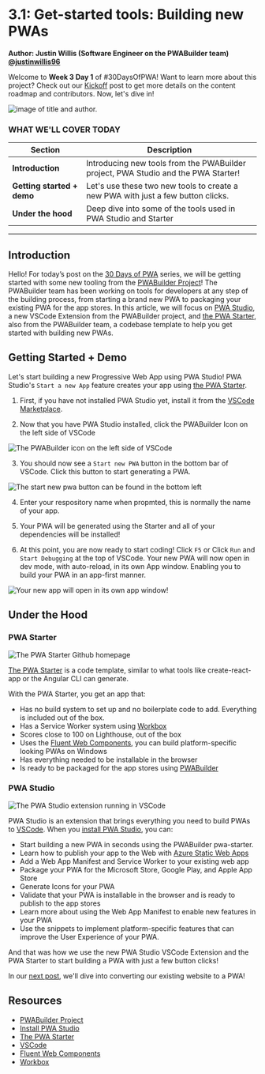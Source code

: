 # 3.1: Get-started tools: Building new PWAs

**Author: Justin Willis (Software Engineer on the PWABuilder team) [@justinwillis96](https://twitter.com/Justinwillis96)**

Welcome to **Week 3 Day 1** of #30DaysOfPWA! Want to learn more about this project? Check out our [Kickoff](../kickoff.md) post to get more details on the content roadmap and contributors. Now, let's dive in!

![image of title and author.](_media/day-01.jpg)

### WHAT WE'LL COVER TODAY

| Section | Description |
| ------- | ----------- |
| **Introduction** | Introducing new tools from the PWABuilder project, PWA Studio and the PWA Starter! |
| **Getting started + demo** |Let's use these two new tools to create a new PWA with just a few button clicks.  |
| **Under the hood** | Deep dive into some of the tools used in PWA Studio and Starter|

---

## Introduction

Hello! For today’s post on the [30 Days of PWA](https://aka.ms/learn-pwa/30Days-blog) series, we will be getting started with some new tooling from the [PWABuilder Project](https://aka.ms/learn-PWA/30Days-3.1/github.com/pwa-builder/PWABuilder)! The PWABuilder team has been working on tools for developers at any step of the building process, from starting a brand new PWA to packaging your existing PWA for the app stores. In this article, we will focus on [PWA Studio](https://aka.ms/learn-PWA/30Days-3.1/pwa-studio), a new VSCode Extension from the PWABuilder project, and [the PWA Starter](https://aka.ms/learn-PWA/30Days-3.1/github.com/pwa-builder/pwa-starter), also from the PWABuilder team, a codebase template to help you get started with building new PWAs.

## Getting Started + Demo

Let's start building a new Progressive Web App using PWA Studio! PWA Studio's `Start a new App` feature creates your app using [the PWA Starter](https://aka.ms/learn-PWA/30Days-3.1/github.com/pwa-builder/pwa-starter).

1. First, if you have not installed PWA Studio yet, install it from the [VSCode Marketplace](https://aka.ms/learn-PWA/30Days-3.1/pwa-studio).

2. Now that you have PWA Studio installed, click the PWABuilder Icon on the left side of VSCode

![The PWABuilder icon on the left side of VSCode](_media/icon-on-left.png)

3. You should now see a `Start new PWA` button in the bottom bar of VSCode. Click this button to start generating a PWA.

![The start new pwa button can be found in the bottom left](_media/start-new-pwa.png)

4. Enter your respository name when propmted, this is normally the name of your app.

5. Your PWA will be generated using the Starter and all of your dependencies will be installed!

6. At this point, you are now ready to start coding! Click `F5` or Click `Run` and `Start Debugging` at the top of VSCode. Your new PWA will now open in dev mode, with auto-reload, in its own App window. Enabling you to build your PWA in an app-first manner.

![Your new app will open in its own app window!](_media/new-app.png)

## Under the Hood

### PWA Starter

![The PWA Starter Github homepage](_media/pwa-starter.png)

[The PWA Starter](https://aka.ms/learn-PWA/30Days-3.1/github.com/pwa-builder/pwa-starter) is a code template, similar to what tools like create-react-app or the Angular CLI can generate.

With the PWA Starter, you get an app that:
- Has no build system to set up and no boilerplate code to add. Everything is included out of the box.
- Has a Service Worker system using [Workbox](https://aka.ms/learn-PWA/30Days-3.1/developers.google.com/web/tools/workbox)
- Scores close to 100 on Lighthouse, out of the box
- Uses the [Fluent Web Components](https://aka.ms/learn-PWA/30Days-3.1/docs.microsoft.com/en-us/fluent-ui/web-components), you can build platform-specific looking PWAs on Windows
- Has everything needed to be installable in the browser
- Is ready to be packaged for the app stores using [PWABuilder](https://aka.ms/learn-PWA/30Days-3.1/www.pwabuilder.com)

### PWA Studio

![The PWA Studio extension running in VSCode](_media/pwa-studio.png)

PWA Studio is an extension that brings everything you need to build PWAs to [VSCode](https://aka.ms/learn-PWA/30Days-3.1/code.visualstudio.com). When you [install PWA Studio](https://aka.ms/learn-PWA/30Days-3.1/pwa-studio), you can:
-	Start building a new PWA in seconds using the PWABuilder pwa-starter.
-	Learn how to publish your app to the Web with [Azure Static Web Apps](https://azure.microsoft.com/en-us/services/app-service/static/)
-	Add a Web App Manifest and Service Worker to your existing web app
-	Package your PWA for the Microsoft Store, Google Play, and Apple App Store
-	Generate Icons for your PWA
-	Validate that your PWA is installable in the browser and is ready to publish to the app stores
-	Learn more about using the Web App Manifest to enable new features in your PWA
-	Use the snippets to implement platform-specific features that can improve the User Experience of your PWA.

And that was how we use the new PWA Studio VSCode Extension and the PWA Starter to start building a PWA with just a few button clicks!

In our [next post](./02.md), we'll dive into converting our existing website to a PWA!

## Resources

- [PWABuilder Project](https://aka.ms/learn-PWA/30Days-3.1/github.com/pwa-builder/PWABuilder)
- [Install PWA Studio](https://aka.ms/learn-PWA/30Days-3.1/pwa-studio)
- [The PWA Starter](https://aka.ms/learn-PWA/30Days-3.1/github.com/pwa-builder/pwa-starter)
- [VSCode](https://aka.ms/learn-PWA/30Days-3.1/code.visualstudio.com)
- [Fluent Web Components](https://aka.ms/learn-PWA/30Days-3.1/docs.microsoft.com/en-us/fluent-ui/web-components)
- [Workbox](https://aka.ms/learn-PWA/30Days-3.1/developers.google.com/web/tools/workbox)

